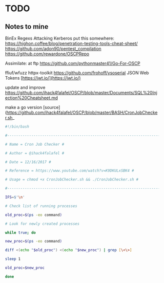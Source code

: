 # TODO
## Notes to mine

BinEx
Regexs
Attacking Kerberos
put this somewhere:
https://highon.coffee/blog/penetration-testing-tools-cheat-sheet/
https://github.com/adon90/pentest_compilation
https://github.com/rewardone/OSCPRepo

Assimilate: at ftp
https://github.com/pythonmaster41/Go-For-OSCP

ffiuf/wfuzz 
httpx-toolkit
https://github.com/frohoff/ysoserial
JSON Web Tokens [https://jwt.io/](https://jwt.io/)

update and improve https://github.com/ihack4falafel/OSCP/blob/master/Documents/SQL%20Injection%20Cheatsheet.md

make a go version [source](https://github.com/ihack4falafel/OSCP/blob/master/BASH/CronJobChecker.sh_
```bash
#!/bin/bash

#---------------------------------------------------------------------------------#

# Name = Cron Job Checker #

# Author = @ihack4falafel #

# Date = 12/16/2017 #

# Reference = https://www.youtube.com/watch?v=K9DKULxSBK4 #

# Usage = chmod +x CronJobChecker.sh && ./CronJobChecker.sh #

#---------------------------------------------------------------------------------#

IFS=$'\n'

# Check list of running processes

old_proc=$(ps -eo command)

# Look for newly created processes

while true; do

new_proc=$(ps -eo command)

diff <(echo "$old_proc") <(echo "$new_proc") | grep [\<\>]

sleep 1

old_proc=$new_proc

done
```